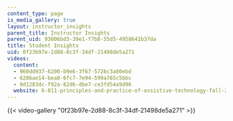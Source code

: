 ```yaml
---
content_type: page
is_media_gallery: true
layout: instructor_insights
parent_title: Instructor Insights
parent_uid: 93006bd3-39e1-f7b8-55d5-4958641b37da
title: Student Insights
uid: 0f23b97e-2d88-8c3f-34df-21498de5a271
videos:
  content:
  - 960dd937-6200-b9e6-3f67-5726c3a80ebd
  - 6286ae14-bea8-6fc7-7e94-599a765c5bbc
  - 9d1283dc-f92a-82d6-dbe7-ce3fd54a9d96
  website: 6-811-principles-and-practice-of-assistive-technology-fall-2014
---
```



{{< video-gallery "0f23b97e-2d88-8c3f-34df-21498de5a271" >}}

